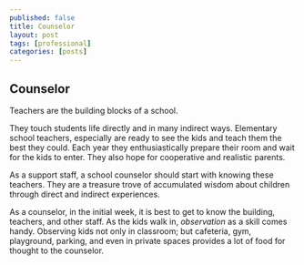 ```yaml
---
published: false
title: Counselor
layout: post
tags: [professional]
categories: [posts]
---
```


## Counselor

Teachers are the building blocks of a school.

They touch students life directly and in many indirect ways. Elementary school teachers, especially are ready to see the kids and teach them the best they could. Each year they enthusiastically prepare their room and wait for the kids to enter. They also hope for cooperative and realistic parents.

As a support staff, a school counselor should start with knowing these teachers. They are a treasure trove of accumulated wisdom about children through direct and indirect experiences.

As a counselor, in the initial week, it is best to get to know the building, teachers, and other staff. As the kids walk in, _observation_ as a skill comes handy. Observing kids not only in classroom; but cafeteria, gym, playground, parking, and even in private spaces provides a lot of food for thought to the counselor.

